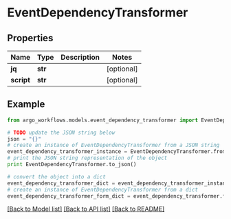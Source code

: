 # EventDependencyTransformer


## Properties

Name | Type | Description | Notes
------------ | ------------- | ------------- | -------------
**jq** | **str** |  | [optional] 
**script** | **str** |  | [optional] 

## Example

```python
from argo_workflows.models.event_dependency_transformer import EventDependencyTransformer

# TODO update the JSON string below
json = "{}"
# create an instance of EventDependencyTransformer from a JSON string
event_dependency_transformer_instance = EventDependencyTransformer.from_json(json)
# print the JSON string representation of the object
print EventDependencyTransformer.to_json()

# convert the object into a dict
event_dependency_transformer_dict = event_dependency_transformer_instance.to_dict()
# create an instance of EventDependencyTransformer from a dict
event_dependency_transformer_form_dict = event_dependency_transformer.from_dict(event_dependency_transformer_dict)
```
[[Back to Model list]](../README.md#documentation-for-models) [[Back to API list]](../README.md#documentation-for-api-endpoints) [[Back to README]](../README.md)


